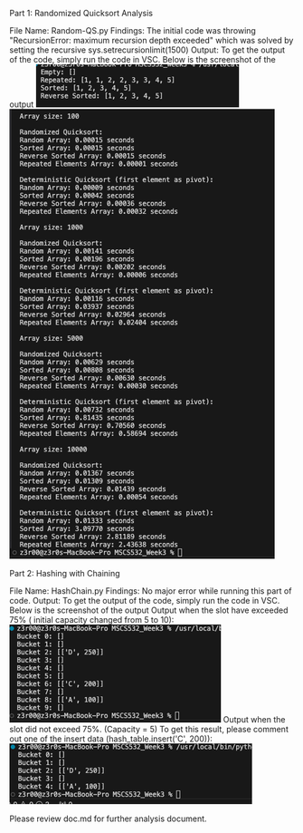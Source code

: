 Part 1: Randomized Quicksort Analysis

File Name: Random-QS.py
Findings: The initial code was throwing "RecursionError: maximum recursion depth exceeded"
which was solved by setting the recursive
sys.setrecursionlimit(1500)
Output: To get the output of the code, simply run the code in VSC. Below is the screenshot of the output
![alt text](image-3.png)
![alt text](image.png)

Part 2: Hashing with Chaining

File Name: HashChain.py
Findings: No major error while running this part of code.
Output: To get the output of the code, simply run the code in VSC. Below is the screenshot of the output
Output when the slot have exceeded 75% ( initial capacity changed from 5 to 10):
![alt text](image-1.png)
Output when the slot did not exceed 75%. (Capacity = 5) To get this result,
please comment out one of the insert data (hash_table.insert('C', 200)):
![alt text](image-2.png)

Please review doc.md for further analysis document.
